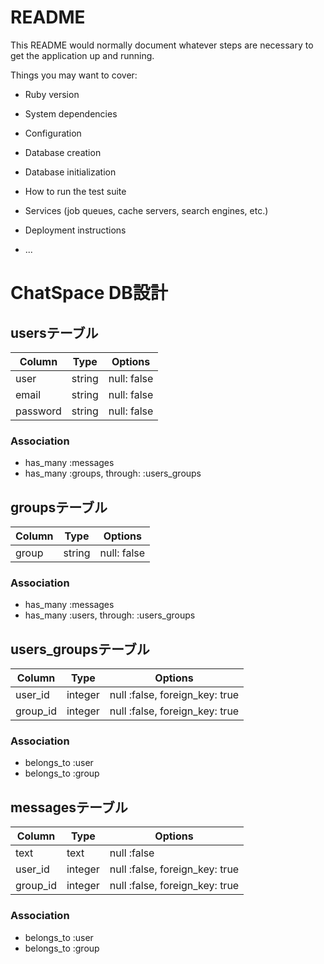 # README

This README would normally document whatever steps are necessary to get the
application up and running.

Things you may want to cover:

* Ruby version

* System dependencies

* Configuration

* Database creation

* Database initialization

* How to run the test suite

* Services (job queues, cache servers, search engines, etc.)

* Deployment instructions

* ...

# ChatSpace DB設計
## usersテーブル
|Column|Type|Options|
|------|----|-------|
|user|string|null: false|
|email|string|null: false|
|password|string|null: false|
### Association
- has_many :messages
- has_many :groups,  through:  :users_groups

## groupsテーブル
|Column|Type|Options|
|------|----|-------|
|group|string|null: false|
### Association
- has_many :messages
- has_many :users,  through: :users_groups

## users_groupsテーブル
|Column|Type|Options|
|------|----|-------|
|user_id|integer|null :false, foreign_key: true|
|group_id|integer|null :false, foreign_key: true|
### Association
- belongs_to :user
- belongs_to :group

## messagesテーブル
|Column|Type|Options|
|------|----|-------|
|text|text|null :false|
|user_id|integer|null :false, foreign_key: true|
|group_id|integer|null :false, foreign_key: true|
### Association
- belongs_to :user
- belongs_to :group